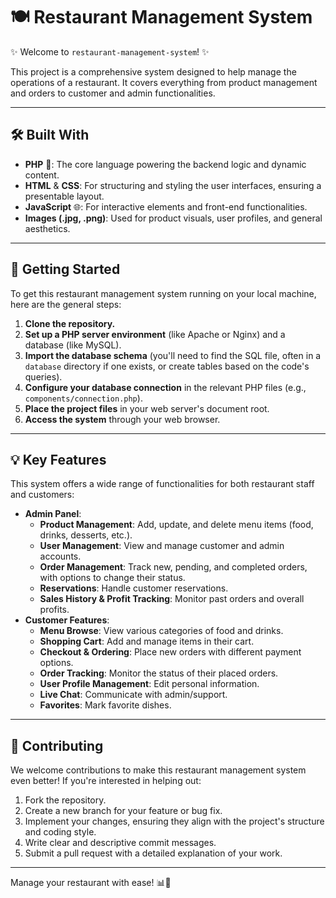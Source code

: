 # 🍽️ Restaurant Management System

✨ Welcome to `restaurant-management-system`! ✨

This project is a comprehensive system designed to help manage the operations of a restaurant. It covers everything from product management and orders to customer and admin functionalities.

---

## 🛠️ Built With

* **PHP** 🐘: The core language powering the backend logic and dynamic content.
* **HTML** & **CSS**: For structuring and styling the user interfaces, ensuring a presentable layout.
* **JavaScript** 🌐: For interactive elements and front-end functionalities.
* **Images (.jpg, .png)**: Used for product visuals, user profiles, and general aesthetics.

---

## 🚀 Getting Started

To get this restaurant management system running on your local machine, here are the general steps:

1.  **Clone the repository.**
2.  **Set up a PHP server environment** (like Apache or Nginx) and a database (like MySQL).
3.  **Import the database schema** (you'll need to find the SQL file, often in a `database` directory if one exists, or create tables based on the code's queries).
4.  **Configure your database connection** in the relevant PHP files (e.g., `components/connection.php`).
5.  **Place the project files** in your web server's document root.
6.  **Access the system** through your web browser.

---

## 💡 Key Features

This system offers a wide range of functionalities for both restaurant staff and customers:

* **Admin Panel**:
    * **Product Management**: Add, update, and delete menu items (food, drinks, desserts, etc.).
    * **User Management**: View and manage customer and admin accounts.
    * **Order Management**: Track new, pending, and completed orders, with options to change their status.
    * **Reservations**: Handle customer reservations.
    * **Sales History & Profit Tracking**: Monitor past orders and overall profits.
* **Customer Features**:
    * **Menu Browse**: View various categories of food and drinks.
    * **Shopping Cart**: Add and manage items in their cart.
    * **Checkout & Ordering**: Place new orders with different payment options.
    * **Order Tracking**: Monitor the status of their placed orders.
    * **User Profile Management**: Edit personal information.
    * **Live Chat**: Communicate with admin/support.
    * **Favorites**: Mark favorite dishes.

---

## 🤝 Contributing

We welcome contributions to make this restaurant management system even better! If you're interested in helping out:

1.  Fork the repository.
2.  Create a new branch for your feature or bug fix.
3.  Implement your changes, ensuring they align with the project's structure and coding style.
4.  Write clear and descriptive commit messages.
5.  Submit a pull request with a detailed explanation of your work.

---

Manage your restaurant with ease! 📊🍔

